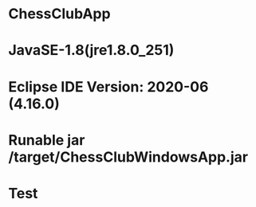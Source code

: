 # ChessClubApp
# JavaSE-1.8(jre1.8.0_251)
# Eclipse IDE Version: 2020-06 (4.16.0)
# Runable jar /target/ChessClubWindowsApp.jar
# Test
